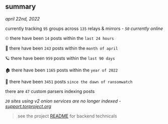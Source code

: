 
## summary
_april 22nd, 2022_

currently tracking `95` groups across `135` relays & mirrors - _`50` currently online_

⏲ there have been `14` posts within the `last 24 hours`

🦈 there have been `243` posts within the `month of april`

🪐 there have been `959` posts within the `last 90 days`

🏚 there have been `1165` posts within the `year of 2022`

🦕 there have been `3451` posts `since the dawn of ransomwatch`

there are `47` custom parsers indexing posts

_`20` sites using v2 onion services are no longer indexed - [support.torproject.org](https://support.torproject.org/onionservices/v2-deprecation/)_

> see the project [README](https://github.com/thetanz/ransomwatch#ransomwatch--) for backend technicals

